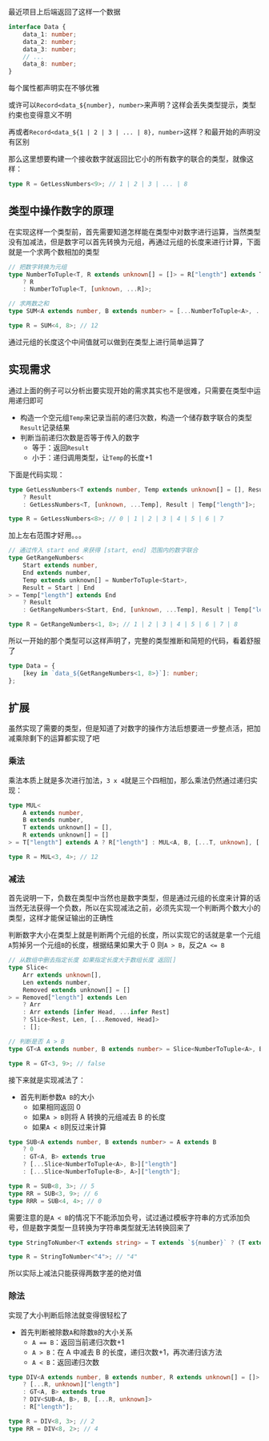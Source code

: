 最近项目上后端返回了这样一个数据

```typescript
interface Data {
    data_1: number;
    data_2: number;
    data_3: number;
    // ...
    data_8: number;
}
```

每个属性都声明实在不够优雅

或许可以`Record<data_${number}, number>`来声明？这样会丢失类型提示，类型约束也变得意义不明

再或者`Record<data_${1 | 2 | 3 | ... | 8}, number>`这样？和最开始的声明没有区别

那么这里想要构建一个接收数字就返回比它小的所有数字的联合的类型，就像这样：

```typescript
type R = GetLessNumbers<9>; // 1 | 2 | 3 | ... | 8
```

## 类型中操作数字的原理

在实现这样一个类型前，首先需要知道怎样能在类型中对数字进行运算，当然类型没有加减法，但是数字可以首先转换为元组，再通过元组的长度来进行计算，下面就是一个求两个数相加的类型

```typescript
// 把数字转换为元组
type NumberToTuple<T, R extends unknown[] = []> = R["length"] extends T
    ? R
    : NumberToTuple<T, [unknown, ...R]>;

// 求两数之和
type SUM<A extends number, B extends number> = [...NumberToTuple<A>, ...NumberToTuple<B>]["length"];

type R = SUM<4, 8>; // 12
```

通过元组的长度这个中间值就可以做到在类型上进行简单运算了

## 实现需求

通过上面的例子可以分析出要实现开始的需求其实也不是很难，只需要在类型中运用递归即可

-   构造一个空元组`Temp`来记录当前的递归次数，构造一个储存数字联合的类型`Result`记录结果
-   判断当前递归次数是否等于传入的数字
    -   等于：返回`Result`
    -   小于：递归调用类型，让`Temp`的长度+1

下面是代码实现：

```typescript
type GetLessNumbers<T extends number, Temp extends unknown[] = [], Result = 0> = Temp["length"] extends T
    ? Result
    : GetLessNumbers<T, [unknown, ...Temp], Result | Temp["length"]>;

type R = GetLessNumbers<8>; // 0 | 1 | 2 | 3 | 4 | 5 | 6 | 7
```

加上左右范围才好用。。。

```typescript
// 通过传入 start end 来获得 [start, end] 范围内的数字联合
type GetRangeNumbers<
    Start extends number,
    End extends number,
    Temp extends unknown[] = NumberToTuple<Start>,
    Result = Start | End
> = Temp["length"] extends End
    ? Result
    : GetRangeNumbers<Start, End, [unknown, ...Temp], Result | Temp["length"]>;

type R = GetRangeNumbers<1, 8>; // 1 | 2 | 3 | 4 | 5 | 6 | 7 | 8
```

所以一开始的那个类型可以这样声明了，完整的类型推断和简短的代码，看着舒服了

```typescript
type Data = {
    [key in `data_${GetRangeNumbers<1, 8>}`]: number;
};
```

## 扩展

虽然实现了需要的类型，但是知道了对数字的操作方法后想要进一步整点活，把加减乘除剩下的运算都实现了吧

### 乘法

乘法本质上就是多次进行加法，`3 x 4`就是三个四相加，那么乘法仍然通过递归实现：

```typescript
type MUL<
    A extends number,
    B extends number,
    T extends unknown[] = [],
    R extends unknown[] = []
> = T["length"] extends A ? R["length"] : MUL<A, B, [...T, unknown], [...NumberToTuple<B>, ...R]>;

type R = MUL<3, 4>; // 12
```

### 减法

首先说明一下，负数在类型中当然也是数字类型，但是通过元组的长度来计算的话当然无法获得一个负数，所以在实现减法之前，必须先实现一个判断两个数大小的类型，这样才能保证输出的正确性

判断数字大小在类型上就是判断两个元组的长度，所以实现它的话就是拿一个元组`A`剪掉另一个元组`B`的长度，根据结果如果大于 0 则`A > B`，反之`A <= B`

```typescript
// 从数组中删去指定长度 如果指定长度大于数组长度 返回[]
type Slice<
    Arr extends unknown[],
    Len extends number,
    Removed extends unknown[] = []
> = Removed["length"] extends Len
    ? Arr
    : Arr extends [infer Head, ...infer Rest]
    ? Slice<Rest, Len, [...Removed, Head]>
    : [];

// 判断是否 A > B
type GT<A extends number, B extends number> = Slice<NumberToTuple<A>, B> extends [] ? false : true;

type R = GT<3, 9>; // false
```

接下来就是实现减法了：

-   首先判断参数`A B`的大小
    -   如果相同返回 0
    -   如果`A > B`则将 A 转换的元组减去 B 的长度
    -   如果`A < B`则反过来计算

```typescript
type SUB<A extends number, B extends number> = A extends B
    ? 0
    : GT<A, B> extends true
    ? [...Slice<NumberToTuple<A>, B>]["length"]
    : [...Slice<NumberToTuple<B>, A>]["length"];

type R = SUB<8, 3>; // 5
type RR = SUB<3, 9>; // 6
type RRR = SUB<4, 4>; // 0
```

需要注意的是`A < B`的情况下不能添加负号，试过通过模板字符串的方式添加负号，但是数字类型一旦转换为字符串类型就无法转换回来了

```typescript
type StringToNumber<T extends string> = T extends `${number}` ? (T extends `${infer R}` ? R : never) : never;

type R = StringToNumber<"4">; // "4"
```

所以实际上减法只能获得两数字差的绝对值

### 除法

实现了大小判断后除法就变得很轻松了

-   首先判断被除数`A`和除数`B`的大小关系
    -   `A == B`：返回当前递归次数+1
    -   `A > B`：在 A 中减去 B 的长度，递归次数+1，再次递归该方法
    -   `A < B`：返回递归次数

```typescript
type DIV<A extends number, B extends number, R extends unknown[] = []> = A extends B
    ? [...R, unknown]["length"]
    : GT<A, B> extends true
    ? DIV<SUB<A, B>, B, [...R, unknown]>
    : R["length"];

type R = DIV<8, 3>; // 2
type RR = DIV<8, 2>; // 4
```
